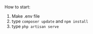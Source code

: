 How to start:
1. Make .env file
2. type `composer update` and `npm install`
3. type `php artisan serve`
